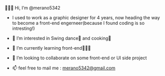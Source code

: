 🙋🏻‍♀️ Hi, I’m @merano5342
- I used to work as a graphic designer for 4 years, now heading the way to become a front-end engerneer(because I found coding is so intresting!)

- 👀 I’m interested in Swing dance💃 and cooking🍳
- 🌱 I’m currently learning front-end👩🏻‍💻
- 💞️ I’m looking to collaborate on some front-end or UI side project
- 📫 feel free to mail me : merano5342@gmail.com

